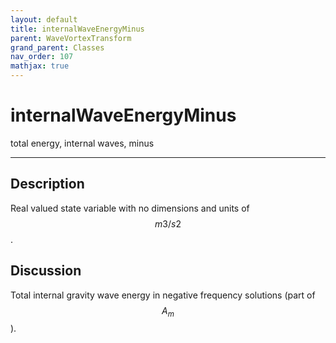 ```yaml
---
layout: default
title: internalWaveEnergyMinus
parent: WaveVortexTransform
grand_parent: Classes
nav_order: 107
mathjax: true
---
```


#  internalWaveEnergyMinus

total energy, internal waves, minus


---

## Description
Real valued state variable with no dimensions and units of $$m3/s2$$.

## Discussion

Total internal gravity wave energy in negative frequency solutions (part of $$A_m$$).

